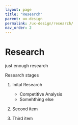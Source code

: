 ```yaml
---
layout: page
title: "Research"
parent: ux-design
permalink: /ux-design/research/
nav_order: 2
---
```


# Research

just enough research

Research stages
1. Inital Research
    - Competitive Analysis
    - Somehthing else

2. Second item
3. Third item
